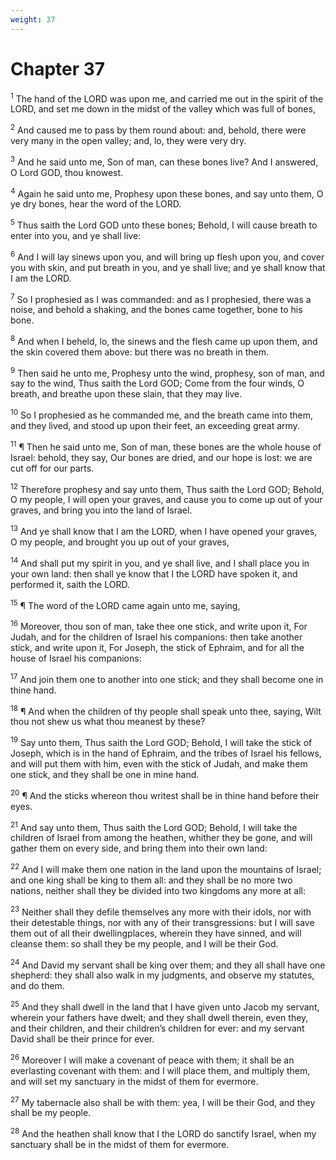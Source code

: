 ```yaml
---
weight: 37
---
```


# Chapter 37

<sup>1</sup> The hand of the LORD was upon me, and carried me out in the spirit of the LORD, and set me down in the midst of the valley which was full of bones, 

<sup>2</sup> And caused me to pass by them round about: and, behold, there were very many in the open valley; and, lo, they were very dry. 

<sup>3</sup> And he said unto me, Son of man, can these bones live? And I answered, O Lord GOD, thou knowest. 

<sup>4</sup> Again he said unto me, Prophesy upon these bones, and say unto them, O ye dry bones, hear the word of the LORD. 

<sup>5</sup> Thus saith the Lord GOD unto these bones; Behold, I will cause breath to enter into you, and ye shall live: 

<sup>6</sup> And I will lay sinews upon you, and will bring up flesh upon you, and cover you with skin, and put breath in you, and ye shall live; and ye shall know that I am the LORD. 

<sup>7</sup> So I prophesied as I was commanded: and as I prophesied, there was a noise, and behold a shaking, and the bones came together, bone to his bone. 

<sup>8</sup> And when I beheld, lo, the sinews and the flesh came up upon them, and the skin covered them above: but there was no breath in them. 

<sup>9</sup> Then said he unto me, Prophesy unto the wind, prophesy, son of man, and say to the wind, Thus saith the Lord GOD; Come from the four winds, O breath, and breathe upon these slain, that they may live. 

<sup>10</sup> So I prophesied as he commanded me, and the breath came into them, and they lived, and stood up upon their feet, an exceeding great army. 

<sup>11</sup> ¶ Then he said unto me, Son of man, these bones are the whole house of Israel: behold, they say, Our bones are dried, and our hope is lost: we are cut off for our parts. 

<sup>12</sup> Therefore prophesy and say unto them, Thus saith the Lord GOD; Behold, O my people, I will open your graves, and cause you to come up out of your graves, and bring you into the land of Israel. 

<sup>13</sup> And ye shall know that I am the LORD, when I have opened your graves, O my people, and brought you up out of your graves, 

<sup>14</sup> And shall put my spirit in you, and ye shall live, and I shall place you in your own land: then shall ye know that I the LORD have spoken it, and performed it, saith the LORD. 

<sup>15</sup> ¶ The word of the LORD came again unto me, saying, 

<sup>16</sup> Moreover, thou son of man, take thee one stick, and write upon it, For Judah, and for the children of Israel his companions: then take another stick, and write upon it, For Joseph, the stick of Ephraim, and for all the house of Israel his companions: 

<sup>17</sup> And join them one to another into one stick; and they shall become one in thine hand. 

<sup>18</sup> ¶ And when the children of thy people shall speak unto thee, saying, Wilt thou not shew us what thou meanest by these? 

<sup>19</sup> Say unto them, Thus saith the Lord GOD; Behold, I will take the stick of Joseph, which is in the hand of Ephraim, and the tribes of Israel his fellows, and will put them with him, even with the stick of Judah, and make them one stick, and they shall be one in mine hand. 

<sup>20</sup> ¶ And the sticks whereon thou writest shall be in thine hand before their eyes. 

<sup>21</sup> And say unto them, Thus saith the Lord GOD; Behold, I will take the children of Israel from among the heathen, whither they be gone, and will gather them on every side, and bring them into their own land: 

<sup>22</sup> And I will make them one nation in the land upon the mountains of Israel; and one king shall be king to them all: and they shall be no more two nations, neither shall they be divided into two kingdoms any more at all: 

<sup>23</sup> Neither shall they defile themselves any more with their idols, nor with their detestable things, nor with any of their transgressions: but I will save them out of all their dwellingplaces, wherein they have sinned, and will cleanse them: so shall they be my people, and I will be their God. 

<sup>24</sup> And David my servant shall be king over them; and they all shall have one shepherd: they shall also walk in my judgments, and observe my statutes, and do them. 

<sup>25</sup> And they shall dwell in the land that I have given unto Jacob my servant, wherein your fathers have dwelt; and they shall dwell therein, even they, and their children, and their children’s children for ever: and my servant David shall be their prince for ever. 

<sup>26</sup> Moreover I will make a covenant of peace with them; it shall be an everlasting covenant with them: and I will place them, and multiply them, and will set my sanctuary in the midst of them for evermore. 

<sup>27</sup> My tabernacle also shall be with them: yea, I will be their God, and they shall be my people. 

<sup>28</sup> And the heathen shall know that I the LORD do sanctify Israel, when my sanctuary shall be in the midst of them for evermore. 


